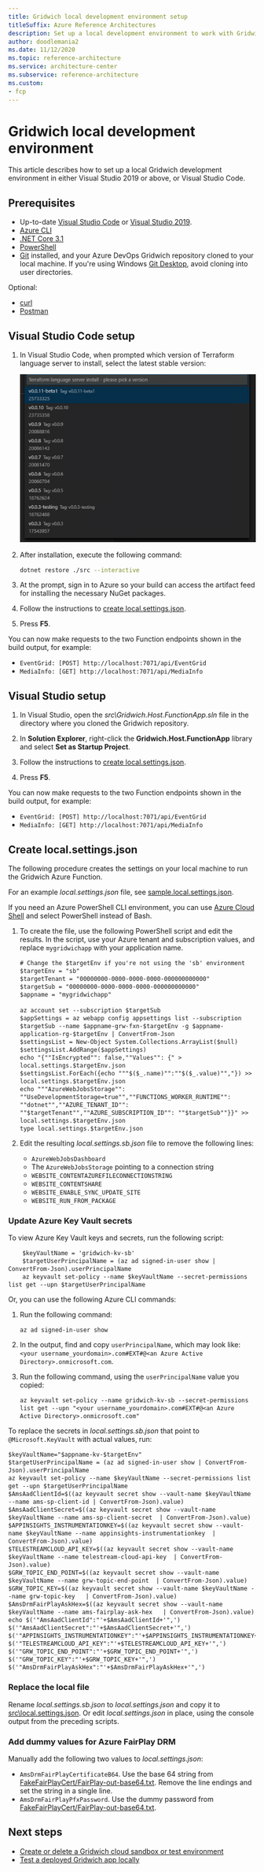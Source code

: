 ```yaml
---
title: Gridwich local development environment setup
titleSuffix: Azure Reference Architectures
description: Set up a local development environment to work with Gridwich.
author: doodlemania2
ms.date: 11/12/2020
ms.topic: reference-architecture
ms.service: architecture-center
ms.subservice: reference-architecture
ms.custom:
- fcp
---
```


# Gridwich local development environment

This article describes how to set up a local Gridwich development environment in either Visual Studio 2019 or above, or Visual Studio Code.

## Prerequisites

- Up-to-date [Visual Studio Code](https://code.visualstudio.com/) or [Visual Studio 2019](https://visualstudio.microsoft.com/downloads/).
- [Azure CLI](/cli/azure/install-azure-cli)
- [.NET Core 3.1](https://dotnet.microsoft.com/download/dotnet-core/3.1)
- [PowerShell](/powershell/scripting/overview)
- [Git](https://git-scm.com/downloads) installed, and your Azure DevOps Gridwich repository cloned to your local machine. If you're using Windows [Git Desktop](https://desktop.github.com/), avoid cloning into user directories.
  
Optional:
- [curl](https://curl.haxx.se/)
- [Postman](https://www.postman.com/)

## Visual Studio Code setup

1. In Visual Studio Code, when prompted which version of Terraform language server to install, select the latest stable version:
   
   ![Screenshot showing Terraform language server versions.](media/terraform-language-server.png)
   
1. After installation, execute the following command:
   
   ```bash
   dotnet restore ./src --interactive
   ```
   
1. At the prompt, sign in to Azure so your build can access the artifact feed for installing the necessary NuGet packages.
   
1. Follow the instructions to [create local.settings.json](#create-localsettingsjson).
   
1. Press **F5**.
   
You can now make requests to the two Function endpoints shown in the build output, for example:

- `EventGrid: [POST] http://localhost:7071/api/EventGrid`
- `MediaInfo: [GET] http://localhost:7071/api/MediaInfo`

## Visual Studio setup

1. In Visual Studio, open the *src\Gridwich.Host.FunctionApp.sln* file in the directory where you cloned the Gridwich repository.
   
1. In **Solution Explorer**, right-click the **Gridwich.Host.FunctionApp** library and select **Set as Startup Project**.
   
1. Follow the instructions to [create local.settings.json](#create-localsettingsjson).
   
1. Press **F5**.
   
You can now make requests to the two Function endpoints shown in the build output, for example:

- `EventGrid: [POST] http://localhost:7071/api/EventGrid`
- `MediaInfo: [GET] http://localhost:7071/api/MediaInfo`

## Create local.settings.json

The following procedure creates the settings on your local machine to run the Gridwich Azure Function.

For an example *local.settings.json* file, see [sample.local.settings.json](https://github.com/mspnp/blob/main/gridwich/src/Gridwich.Host.FunctionApp/src/sample.local.settings.json).

If you need an Azure PowerShell CLI environment, you can use [Azure Cloud Shell](https://shell.azure.com) and select PowerShell instead of Bash.

1. To create the file, use the following PowerShell script and edit the results. In the script, use your Azure tenant and subscription values, and replace `mygridwichapp` with your application name.
   
   ```azurepowershell
   # Change the $targetEnv if you're not using the 'sb' environment
   $targetEnv = "sb"
   $targetTenant = "00000000-0000-0000-0000-000000000000"
   $targetSub = "00000000-0000-0000-0000-000000000000"
   $appname = "mygridwichapp"
   
   az account set --subscription $targetSub
   $appSettings = az webapp config appsettings list --subscription $targetSub --name $appname-grw-fxn-$targetEnv -g $appname-application-rg-$targetEnv | ConvertFrom-Json
   $settingsList = New-Object System.Collections.ArrayList($null)
   $settingsList.AddRange($appSettings)
   echo "{""IsEncrypted"": false,""Values"": {" > local.settings.$targetEnv.json
   $settingsList.ForEach({echo """$($_.name)"":""$($_.value)"","}) >> local.settings.$targetEnv.json
   echo """AzureWebJobsStorage"": ""UseDevelopmentStorage=true"",""FUNCTIONS_WORKER_RUNTIME"": ""dotnet"",""AZURE_TENANT_ID"": ""$targetTenant"",""AZURE_SUBSCRIPTION_ID"": ""$targetSub""}}" >> local.settings.$targetEnv.json
   type local.settings.$targetEnv.json
   ```
   
1. Edit the resulting *local.settings.sb.json* file to remove the following lines:
   
   - `AzureWebJobsDashboard`
   - The `AzureWebJobsStorage` pointing to a connection string
   - `WEBSITE_CONTENTAZUREFILECONNECTIONSTRING`
   - `WEBSITE_CONTENTSHARE`
   - `WEBSITE_ENABLE_SYNC_UPDATE_SITE`
   - `WEBSITE_RUN_FROM_PACKAGE`

### Update Azure Key Vault secrets

To view Azure Key Vault keys and secrets, run the following script:

```azurepowershell
    $keyVaultName = 'gridwich-kv-sb'
    $targetUserPrincipalName = (az ad signed-in-user show | ConvertFrom-Json).userPrincipalName
    az keyvault set-policy --name $keyVaultName --secret-permissions list get --upn $targetUserPrincipalName
```

Or, you can use the following Azure CLI commands:

1. Run the following command:
   
   ```azurecli
   az ad signed-in-user show
   ```
   
1. In the output, find and copy `userPrincipalName`, which may look like: `<your username_yourdomain>.com#EXT#@<an Azure Active Directory>.onmicrosoft.com`.
   
1. Run the following command, using the `userPrincipalName` value you copied:
   
   ```azurecli
   az keyvault set-policy --name gridwich-kv-sb --secret-permissions list get --upn "<your username_yourdomain>.com#EXT#@<an Azure Active Directory>.onmicrosoft.com"
   ```

To replace the secrets in *local.settings.sb.json* that point to `@Microsoft.KeyVault` with actual values, run:

```azurepowershell
$keyVaultName="$appname-kv-$targetEnv"
$targetUserPrincipalName = (az ad signed-in-user show | ConvertFrom-Json).userPrincipalName
az keyvault set-policy --name $keyVaultName --secret-permissions list get --upn $targetUserPrincipalName
$AmsAadClientId=$((az keyvault secret show --vault-name $keyVaultName --name ams-sp-client-id | ConvertFrom-Json).value)
$AmsAadClientSecret=$((az keyvault secret show --vault-name $keyVaultName --name ams-sp-client-secret  | ConvertFrom-Json).value)
$APPINSIGHTS_INSTRUMENTATIONKEY=$((az keyvault secret show --vault-name $keyVaultName --name appinsights-instrumentationkey  | ConvertFrom-Json).value)
$TELESTREAMCLOUD_API_KEY=$((az keyvault secret show --vault-name $keyVaultName --name telestream-cloud-api-key  | ConvertFrom-Json).value)
$GRW_TOPIC_END_POINT=$((az keyvault secret show --vault-name $keyVaultName --name grw-topic-end-point  | ConvertFrom-Json).value)
$GRW_TOPIC_KEY=$((az keyvault secret show --vault-name $keyVaultName --name grw-topic-key   | ConvertFrom-Json).value)
$AmsDrmFairPlayAskHex=$((az keyvault secret show --vault-name $keyVaultName --name ams-fairplay-ask-hex   | ConvertFrom-Json).value)
echo $('"AmsAadClientId":"'+$AmsAadClientId+'",') $('"AmsAadClientSecret":"'+$AmsAadClientSecret+'",') $('"APPINSIGHTS_INSTRUMENTATIONKEY":"'+$APPINSIGHTS_INSTRUMENTATIONKEY+'",') $('"TELESTREAMCLOUD_API_KEY":"'+$TELESTREAMCLOUD_API_KEY+'",') $('"GRW_TOPIC_END_POINT":"'+$GRW_TOPIC_END_POINT+'",') $('"GRW_TOPIC_KEY":"'+$GRW_TOPIC_KEY+'",') $('"AmsDrmFairPlayAskHex":"'+$AmsDrmFairPlayAskHex+'",')
```

### Replace the local file

Rename *local.settings.sb.json* to *local.settings.json* and copy it to [src\local.settings.json](https://github.com/mspnp/blob/main/gridwich/src/Gridwich.Host.FunctionApp/src/local.settings.json). Or edit *local.settings.json* in place, using the console output from the preceding scripts.

### Add dummy values for Azure FairPlay DRM

Manually add the following two values to *local.settings.json*:

- `AmsDrmFairPlayCertificateB64`. Use the base 64 string from [FakeFairPlayCert/FairPlay-out-base64.txt](https://github.com/mspnp/blob/main/gridwich/src/Gridwich.SagaParticipants.Publication.MediaServicesV3/tests/FakeFairPlayCert/FairPlay-out-base64.txt). Remove the line endings and set the string in a single line.
- `AmsDrmFairPlayPfxPassword`. Use the dummy password from [FakeFairPlayCert/FairPlay-out-base64.txt](https://github.com/mspnp/blob/main/gridwich/src/Gridwich.SagaParticipants.Publication.MediaServicesV3/tests/FakeFairPlayCert/FairPlay-out-base64.txt).

## Next steps
- [Create or delete a Gridwich cloud sandbox or test environment](create-delete-cloud-environment.md)
- [Test a deployed Gridwich app locally](test-encoding.md#test-locally)
